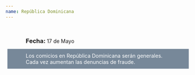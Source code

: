 ```yaml
---
name: República Dominicana
---
```

<div style="
    padding: 5px 50px;
    margin: 5px;
    display: inline-block;
    height: 40px">
    <h3 style="
        display: inline-block;">
    Fecha:
    </h3>
    <p style="
        display: inline-block;">
        17 de Mayo
    </p>
</div>
<p style="
    background-color: lightslategray;
    color: white;
    padding: 10 50px;
    margin: 5px">
    Los comicios en República Dominicana serán generales.
    Cada vez aumentan las denuncias de fraude.
</p>
